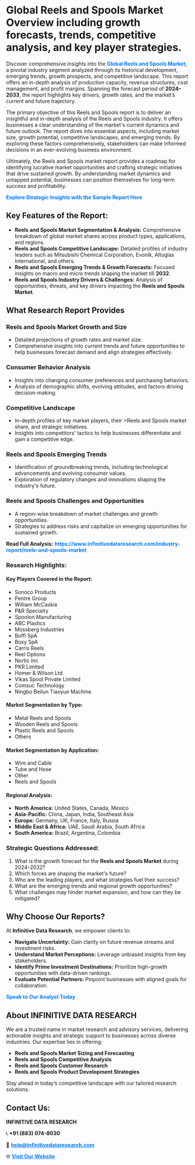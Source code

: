 <h1>Global Reels and Spools Market Overview including growth forecasts, trends, competitive analysis, and key player strategies.</h1>
<p>
Discover comprehensive insights into the 
<a href="https://www.infinitivedataresearch.com/industry-report/reels-and-spools-market" rel="dofollow" style="color: #007BFF; text-decoration: none;"><strong>Global Reels and Spools Market</strong></a>, a pivotal industry segment analyzed through its historical development, emerging trends, growth prospects, and competitive landscape. This report offers an in-depth analysis of production capacity, revenue structures, cost management, and profit margins. Spanning the forecast period of <strong>2024–2033</strong>, the report highlights key drivers, growth rates, and the market’s current and future trajectory.
</p>
<p>
The primary objective of this Reels and Spools report is to deliver an insightful and in-depth analysis of the Reels and Spools industry. It offers businesses a clear understanding of the market's current dynamics and future outlook. The report dives into essential aspects, including market size, growth potential, competitive landscapes, and emerging trends. By exploring these factors comprehensively, stakeholders can make informed decisions in an ever-evolving business environment.
</p>
<p>
Ultimately, the Reels and Spools market report provides a roadmap for identifying lucrative market opportunities and crafting strategic initiatives that drive sustained growth. By understanding market dynamics and untapped potential, businesses can position themselves for long-term success and profitability.
</p>
<p>
<a href="https://www.infinitivedataresearch.com/request-sample/reportId=107656" style="color: #007BFF; text-decoration: none;"><strong>Explore Strategic Insights with the Sample Report Here</strong></a>
</p>

<h2>Key Features of the Report:</h2>
<ul>
<li><strong>Reels and Spools Market Segmentation & Analysis:</strong> Comprehensive breakdown of global market shares across product types, applications, and regions.</li>
<li><strong>Reels and Spools Competitive Landscape:</strong> Detailed profiles of industry leaders such as Mitsubishi Chemical Corporation, Evonik, Altuglas International, and others.</li>
<li><strong>Reels and Spools Emerging Trends & Growth Forecasts:</strong> Focused insights on macro and micro trends shaping the market till <strong>2032</strong>.</li>
<li><strong>Reels and Spools Industry Drivers & Challenges:</strong> Analysis of opportunities, threats, and key drivers impacting the <strong>Reels and Spools Market</strong>.</li>
</ul>

<h2>What Research Report Provides</h2>
<h3>Reels and Spools Market Growth and Size</h3>
<ul>
<li>Detailed projections of growth rates and market size.</li>
<li>Comprehensive insights into current trends and future opportunities to help businesses forecast demand and align strategies effectively.</li>
</ul>

<h3>Consumer Behavior Analysis</h3>
<ul>
<li>Insights into changing consumer preferences and purchasing behaviors.</li>
<li>Analysis of demographic shifts, evolving attitudes, and factors driving decision-making.</li>
</ul>

<h3>Competitive Landscape</h3>
<ul>
<li>In-depth profiles of key market players, their >Reels and Spools market share, and strategic initiatives.</li>
<li>Insights into competitors' tactics to help businesses differentiate and gain a competitive edge.</li>
</ul>

<h3>Reels and Spools Emerging Trends</h3>
<ul>
<li>Identification of groundbreaking trends, including technological advancements and evolving consumer values.</li>
<li>Exploration of regulatory changes and innovations shaping the industry's future.</li>
</ul>

<h3>Reels and Spools Challenges and Opportunities</h3>
<ul>
<li>A region-wise breakdown of market challenges and growth opportunities.</li>
<li>Strategies to address risks and capitalize on emerging opportunities for sustained growth.</li>
</ul>
<p><strong>Read Full Analysis:</strong> <a href="https://www.infinitivedataresearch.com/industry-report/reels-and-spools-market" rel="dofollow" style="color: #007BFF; text-decoration: none;"><strong>https://www.infinitivedataresearch.com/industry-report/reels-and-spools-market</strong></a></p>
<h3>Research Highlights:</h3>
<h4>Key Players Covered in the Report:</h4>
<ul><li>Sonoco Products</li><li>Pentre Group</li><li>William McCaskie</li><li>P&amp;R Specialty</li><li>Spoolon Manufacturing</li><li>ABC Plastics</li><li>Mossberg Industries</li><li>Boffi SpA</li><li>Boxy SpA</li><li>Carris Reels</li><li>Reel Options</li><li>Nortic Inc</li><li>PKR Limited</li><li>Homer &amp; Wilson Ltd</li><li>Vikas Spool Private Limited</li><li>Comsuc Technology</li><li>Ningbo Beilun Tiaoyue Machine</li></ul>
<h4>Market Segmentation by Type:</h4>
<ul><li>Metal Reels and Spools</li><li>Wooden Reels and Spools</li><li>Plastic Reels and Spools</li><li>Others</li></ul>
<h4>Market Segmentation by Application:</h4>
<ul><li>Wire and Cable</li><li>Tube and Hose</li><li>Other</li><li>Reels and Spools</li></ul>

<h4>Regional Analysis:</h4>
<ul>
<li><strong>North America:</strong> United States, Canada, Mexico</li>
<li><strong>Asia-Pacific:</strong> China, Japan, India, Southeast Asia</li>
<li><strong>Europe:</strong> Germany, UK, France, Italy, Russia</li>
<li><strong>Middle East & Africa:</strong> UAE, Saudi Arabia, South Africa</li>
<li><strong>South America:</strong> Brazil, Argentina, Colombia</li>
</ul>

<h3>Strategic Questions Addressed:</h3>
<ol>
<li>What is the growth forecast for the <strong>Reels and Spools Market</strong> during 2024–2032?</li>
<li>Which forces are shaping the market's future?</li>
<li>Who are the leading players, and what strategies fuel their success?</li>
<li>What are the emerging trends and regional growth opportunities?</li>
<li>What challenges may hinder market expansion, and how can they be mitigated?</li>
</ol>

<h2>Why Choose Our Reports?</h2>
<p>At <strong>Infinitive Data Research</strong>, we empower clients to:</p>
<ul>
<li><strong>Navigate Uncertainty:</strong> Gain clarity on future revenue streams and investment risks.</li>
<li><strong>Understand Market Perceptions:</strong> Leverage unbiased insights from key stakeholders.</li>
<li><strong>Identify Prime Investment Destinations:</strong> Prioritize high-growth opportunities with data-driven rankings.</li>
<li><strong>Evaluate Potential Partners:</strong> Pinpoint businesses with aligned goals for collaboration.</li>
</ul>
<p><a href="https://www.infinitivedataresearch.com/industry-report/reels-and-spools-market" rel="dofollow" style="color: #007BFF; text-decoration: none;"><strong>Speak to Our Analyst Today</strong></a></p>

<h2>About INFINITIVE DATA RESEARCH</h2>
<p>We are a trusted name in market research and advisory services, delivering actionable insights and strategic support to businesses across diverse industries. Our expertise lies in offering:</p>
<ul>
<li><strong>Reels and Spools Market Sizing and Forecasting</strong></li>
<li><strong>Reels and Spools Competitive Analysis</strong></li>
<li><strong>Reels and Spools Customer Research</strong></li>
<li><strong>Reels and Spools Product Development Strategies</strong></li>
</ul>
<p>Stay ahead in today’s competitive landscape with our tailored research solutions.</p>

<h2>Contact Us:</h2>
<p><strong>INFINITIVE DATA RESEARCH</strong></p>
<p>📞 <strong>+91 (883) 074-8030</strong></p>
<p>📧 <strong><a href="mailto:help@infinitivedataresearch.com" style="color: #007BFF;">help@infinitivedataresearch.com</a></strong></p>
<p>🌐 <strong><a href="https://www.infinitivedataresearch.com" rel="dofollow" style="color: #007BFF;">Visit Our Website</a></strong></p>